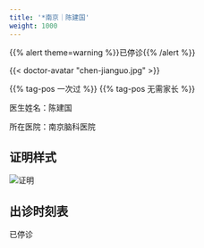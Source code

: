 ```yaml
---
title: '*南京｜陈建国'
weight: 1000
---
```


{{% alert theme=warning %}}已停诊{{% /alert %}}

{{< doctor-avatar "chen-jianguo.jpg" >}}

{{% tag-pos 一次过 %}} {{% tag-pos 无需家长 %}}

医生姓名：陈建国

所在医院：南京脑科医院

## 证明样式

![证明](/images/doctor/proof/chen-jianguo.jpg)

## 出诊时刻表

已停诊
